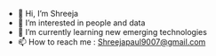 - 👋 Hi, I’m Shreeja 
- 👀 I’m interested in people and data
- 🌱 I’m currently learning new emerging technologies
- 📫 How to reach me : Shreejapaul9007@gmail.com
